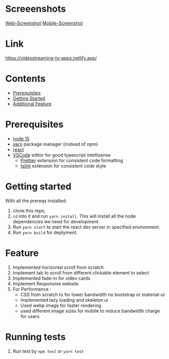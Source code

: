 # Screeenshots

[Web-Screenshot](/screenshots/web.png?raw=true "Web-Screenshot")
[Mobile-Screenshot](/screenshots/mobile.png?raw=true "Mobile Responsive")

# Link

https://videostreaming-tv-apps.netlify.app/

# Contents

- [Prerequisites](#prerequisites)
- [Getting Started](#getting-started)
- [Additional Feature](#feature)

# Prerequisites

- [node 15](https://nodejs.org/en/download/)
- [yarn](https://yarnpkg.com/en/docs/install) package manager (instead of npm)
- [react](https://reactjs.org/)
- [VSCode](https://code.visualstudio.com/download) editor for good typescript intellisense
  - [Prettier](https://marketplace.visualstudio.com/items?itemName=esbenp.prettier-vscode) extension for consistent code formatting
  - [tslint](https://marketplace.visualstudio.com/items?itemName=eg2.tslint) extension for consistent code style

# Getting started

With all the prereqs installed:

1.  clone this repo,
2.  `cd` into it and run `yarn install`. This will install all the node dependencies we need for development.
3.  Run `yarn start` to start the react dev server in specified environment.
4.  Run `yarn build` for deplyment.

# Feature

1. Implemented horizontal scroll from scratch
2. Implement tab to scroll from different clickable element to select
3. Implemented fade-in for video cards
4. Implement Responsive website
5. For Performance :
   - CSS from scratch to for lower bandwidth no bootstrap or material-ui
   - Implemented lazy loading and skeleton ui
   - Used webp image for faster rendering
   - used different image sizes for mobile to reduce bandwidth charge for users

# Running tests

1. Run test by `npm test` or `yarn test`
